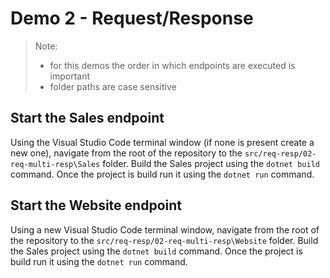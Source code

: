 # Demo 2 - Request/Response

> Note:
>
> - for this demos the order in which endpoints are executed is important
> - folder paths are case sensitive

## Start the Sales endpoint

Using the Visual Studio Code terminal window (if none is present create a new one), navigate from the root of the repository to the `src/req-resp/02-req-multi-resp\Sales` folder. Build the Sales project using the `dotnet build` command. Once the project is build run it using the `dotnet run` command.

## Start the Website endpoint

Using a new Visual Studio Code terminal window, navigate from the root of the repository to the `src/req-resp/02-req-multi-resp\Website` folder. Build the Sales project using the `dotnet build` command. Once the project is build run it using the `dotnet run` command.

